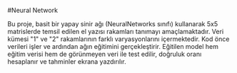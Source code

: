 #Neural Network

Bu proje, basit bir yapay sinir ağı (NeuralNetworks sınıfı) kullanarak 5x5 matrislerde temsil edilen el yazısı rakamları tanımayı amaçlamaktadır. Veri kümesi "1" ve "2" rakamlarının farklı varyasyonlarını içermektedir.
Kod önce verileri işler ve ardından ağın eğitimini gerçekleştirir. Eğitilen model hem eğitim verisi hem de görünmeyen veri ile test edilir, doğruluk oranı hesaplanır ve tahminler ekrana yazdırılır.
